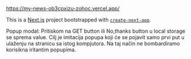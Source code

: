https://my-news-ob3cpxizu-zohoc.vercel.app/


This is a [Next.js](https://nextjs.org/) project bootstrapped with [`create-next-app`](https://github.com/vercel/next.js/tree/canary/packages/create-next-app).

Popup modal:
Pritiskom na GET button ili No,thanks button u local storage se sprema value. Cilj je imitacija popupa koji će se pojavit samo prvi put u ulaženju na stranicu sa istog kompjutora. Na taj način ne bombardiramo korisikna iritantim popupima.
